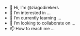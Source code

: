 - 👋 Hi, I’m @ziagodirekers
- 👀 I’m interested in ...
- 🌱 I’m currently learning ...
- 💞️ I’m looking to collaborate on ...
- 📫 How to reach me ...

<!---
ziagodirekers/ziagodirekers is a ✨ special ✨ repository because its `README.md` (this file) appears on your GitHub profile.
You can click the Preview link to take a look at your changes.
--->
